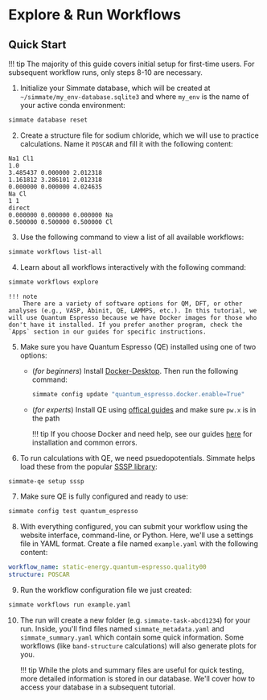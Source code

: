 # Explore & Run Workflows

## Quick Start

!!! tip
    The majority of this guide covers initial setup for first-time users. For subsequent workflow runs, only steps 8-10 are necessary.

1. Initialize your Simmate database, which will be created at `~/simmate/my_env-database.sqlite3` and where `my_env` is the name of your active conda environment:
```bash
simmate database reset
```

2. Create a structure file for sodium chloride, which we will use to practice calculations. Name it `POSCAR` and fill it with the following content:
```
Na1 Cl1
1.0
3.485437 0.000000 2.012318
1.161812 3.286101 2.012318
0.000000 0.000000 4.024635
Na Cl
1 1
direct
0.000000 0.000000 0.000000 Na
0.500000 0.500000 0.500000 Cl
```

3. Use the following command to view a list of all available workflows:
```bash
simmate workflows list-all
```

4. Learn about all workflows interactively with the following command:
``` bash
simmate workflows explore
```

    !!! note
        There are a variety of software options for QM, DFT, or other analyses (e.g., VASP, Abinit, QE, LAMMPS, etc.). In this tutorial, we will use Quantum Espresso because we have Docker images for those who don't have it installed. If you prefer another program, check the `Apps` section in our guides for specific instructions.


5. Make sure you have Quantum Espresso (QE) installed using one of two options:
      - (*for beginners*) Install [Docker-Desktop](https://www.docker.com/products/docker-desktop/). Then run the following command:
          ``` bash
          simmate config update "quantum_espresso.docker.enable=True"
          ```
      - (*for experts*) Install QE using [offical guides](https://www.quantum-espresso.org/) and make sure `pw.x` is in the path

        !!! tip
            If you choose Docker and need help, see our guides [here](/getting_started/workflows/configure_qe.md#1-install-qe-using-docker) for installation and common errors.

6. To run calculations with QE, we need psuedopotentials. Simmate helps load these from the popular [SSSP library](https://www.materialscloud.org/discover/sssp/):
``` bash
simmate-qe setup sssp
```

7. Make sure QE is fully configured and ready to use:
``` bash
simmate config test quantum_espresso
```

8. With everything configured, you can submit your workflow using the website interface, command-line, or Python. Here, we'll use a settings file in YAML format. Create a file named `example.yaml` with the following content:
``` yaml
workflow_name: static-energy.quantum-espresso.quality00
structure: POSCAR
```

9. Run the workflow configuration file we just created:
``` bash
simmate workflows run example.yaml
```

10. The run will create a new folder (e.g. `simmate-task-abcd1234`) for your run. Inside, you'll find files named `simmate_metadata.yaml` and `simmate_summary.yaml` which contain some quick information. Some workflows (like `band-structure` calculations) will also generate plots for you.

    !!! tip
        While the plots and summary files are useful for quick testing, more detailed information is stored in our database. We'll cover how to access your database in a subsequent tutorial.
